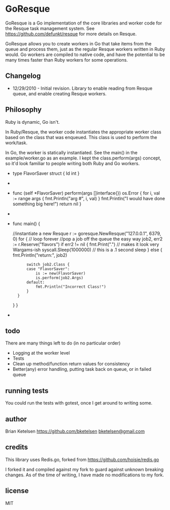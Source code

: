 
# GoResque

GoResque is a Go implementation of the core libraries and worker code for the Resque task management system.  See https://github.com/defunkt/resque for more details on Resque.

GoResque allows you to create workers in Go that take items from the queue and process them, just as the regular Resque workers written in Ruby would.  Go workers are compiled to native code, and have the potential to be many times faster than Ruby workers for some operations.

## Changelog

*  12/29/2010 - Initial revision.  Library to enable reading from Resque queue, and enable creating Resque workers.

## Philosophy

Ruby is dynamic, Go isn't.

In Ruby/Resque, the worker code instantiates the appropriate worker class based on the class that was enqueued.  This class is used to perform the work/task.

In Go, the worker is statically instantiated. See the main() in the example/worker.go as an example. I kept the class.perform(args) concept, so it'd look familiar to people writing both Ruby and Go workers.

* type FlavorSaver struct {
	Id int
 }
*
* func (self *FlavorSaver) perform(args []interface{}) os.Error {
	for i, val := range args {
		fmt.Println("arg #", i, val)
	}
	fmt.Println("I would have done something big here!")
	return nil
 }
*

* func main() {

	//instantiate a new Resque
	r := goresque.NewResque("127.0.0.1", 6379, 0)
	for { // loop forever
		//pop a job off the queue the easy way
		job2, err2 := r.Reserve("flavors")
		if err2 != nil {
			fmt.Print(".")         // makes it look very Wargams-ish
			syscall.Sleep(1000000) // this is a .1 second sleep 
		} else {
			fmt.Println("return:", job2)

			switch job2.Class {
			case "FlavorSaver":
				is := new(FlavorSaver)
				is.perform(job2.Args)
			default:
				fmt.Println("Incorrect Class!")
			}
		}
	}
 }
*

## todo

There are many things left to do (in no particular order)

*	Logging at the worker level
*	Tests
*	Clean up method/function return values for consistency
*	Better(any) error handling, putting task back on queue, or in failed queue


## running tests

You could run the tests with gotest, once I get around to writing some.

## author

Brian Ketelsen  https://github.com/bketelsen  bketelsen@gmail.com

## credits

This library uses Redis.go, forked from https://github.com/hoisie/redis.go

I forked it and compiled against my fork to guard against unknown breaking changes.  As of the time of writing, I have made no modifications to my fork.

## license

MIT

